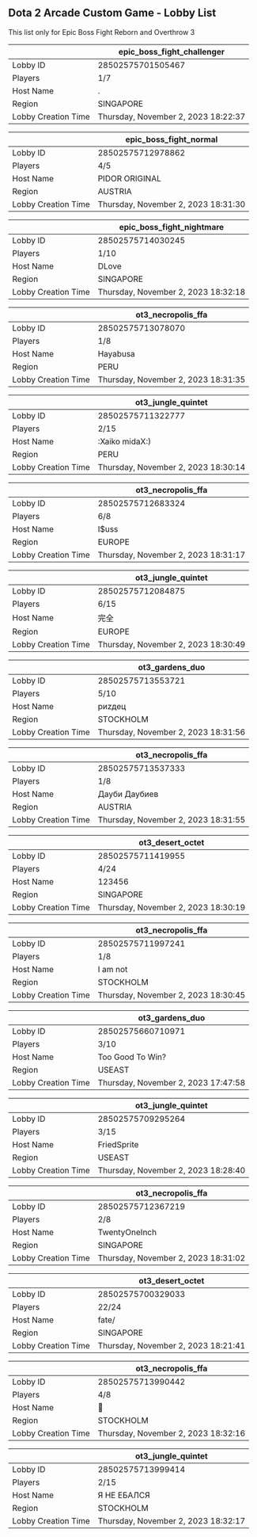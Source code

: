 ## Dota 2 Arcade Custom Game - Lobby List

This list only for Epic Boss Fight Reborn and Overthrow 3

|  | epic_boss_fight_challenger |
| ------ | ------ |
| Lobby ID | 28502575701505467 |
| Players | 1/7 |
| Host Name | . |
| Region | SINGAPORE |
| Lobby Creation Time | Thursday, November 2, 2023 18:22:37 |


|  | epic_boss_fight_normal |
| ------ | ------ |
| Lobby ID | 28502575712978862 |
| Players | 4/5 |
| Host Name | РIDОR ORIGINAL |
| Region | AUSTRIA |
| Lobby Creation Time | Thursday, November 2, 2023 18:31:30 |


|  | epic_boss_fight_nightmare |
| ------ | ------ |
| Lobby ID | 28502575714030245 |
| Players | 1/10 |
| Host Name | DLove |
| Region | SINGAPORE |
| Lobby Creation Time | Thursday, November 2, 2023 18:32:18 |


|  | ot3_necropolis_ffa |
| ------ | ------ |
| Lobby ID | 28502575713078070 |
| Players | 1/8 |
| Host Name | Hayabusa |
| Region | PERU |
| Lobby Creation Time | Thursday, November 2, 2023 18:31:35 |


|  | ot3_jungle_quintet |
| ------ | ------ |
| Lobby ID | 28502575711322777 |
| Players | 2/15 |
| Host Name | :Xaiko midaX:) |
| Region | PERU |
| Lobby Creation Time | Thursday, November 2, 2023 18:30:14 |


|  | ot3_necropolis_ffa |
| ------ | ------ |
| Lobby ID | 28502575712683324 |
| Players | 6/8 |
| Host Name | I$uss |
| Region | EUROPE |
| Lobby Creation Time | Thursday, November 2, 2023 18:31:17 |


|  | ot3_jungle_quintet |
| ------ | ------ |
| Lobby ID | 28502575712084875 |
| Players | 6/15 |
| Host Name | 完全 |
| Region | EUROPE |
| Lobby Creation Time | Thursday, November 2, 2023 18:30:49 |


|  | ot3_gardens_duo |
| ------ | ------ |
| Lobby ID | 28502575713553721 |
| Players | 5/10 |
| Host Name | pиzдeц |
| Region | STOCKHOLM |
| Lobby Creation Time | Thursday, November 2, 2023 18:31:56 |


|  | ot3_necropolis_ffa |
| ------ | ------ |
| Lobby ID | 28502575713537333 |
| Players | 1/8 |
| Host Name | Дауби Даубиев |
| Region | AUSTRIA |
| Lobby Creation Time | Thursday, November 2, 2023 18:31:55 |


|  | ot3_desert_octet |
| ------ | ------ |
| Lobby ID | 28502575711419955 |
| Players | 4/24 |
| Host Name | 123456 |
| Region | SINGAPORE |
| Lobby Creation Time | Thursday, November 2, 2023 18:30:19 |


|  | ot3_necropolis_ffa |
| ------ | ------ |
| Lobby ID | 28502575711997241 |
| Players | 1/8 |
| Host Name | I am not |
| Region | STOCKHOLM |
| Lobby Creation Time | Thursday, November 2, 2023 18:30:45 |


|  | ot3_gardens_duo |
| ------ | ------ |
| Lobby ID | 28502575660710971 |
| Players | 3/10 |
| Host Name | Too Good To Win? |
| Region | USEAST |
| Lobby Creation Time | Thursday, November 2, 2023 17:47:58 |


|  | ot3_jungle_quintet |
| ------ | ------ |
| Lobby ID | 28502575709295264 |
| Players | 3/15 |
| Host Name | FriedSprite |
| Region | USEAST |
| Lobby Creation Time | Thursday, November 2, 2023 18:28:40 |


|  | ot3_necropolis_ffa |
| ------ | ------ |
| Lobby ID | 28502575712367219 |
| Players | 2/8 |
| Host Name | TwentyOneInch |
| Region | SINGAPORE |
| Lobby Creation Time | Thursday, November 2, 2023 18:31:02 |


|  | ot3_desert_octet |
| ------ | ------ |
| Lobby ID | 28502575700329033 |
| Players | 22/24 |
| Host Name | fate/ |
| Region | SINGAPORE |
| Lobby Creation Time | Thursday, November 2, 2023 18:21:41 |


|  | ot3_necropolis_ffa |
| ------ | ------ |
| Lobby ID | 28502575713990442 |
| Players | 4/8 |
| Host Name | 🥹 |
| Region | STOCKHOLM |
| Lobby Creation Time | Thursday, November 2, 2023 18:32:16 |


|  | ot3_jungle_quintet |
| ------ | ------ |
| Lobby ID | 28502575713999414 |
| Players | 2/15 |
| Host Name | Я НЕ ЕБАЛСЯ |
| Region | STOCKHOLM |
| Lobby Creation Time | Thursday, November 2, 2023 18:32:17 |


